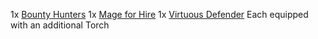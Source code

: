 1x [Bounty Hunters](https://2e.aonprd.com/NPCs.aspx?ID=923)
1x [Mage for Hire](https://2e.aonprd.com/NPCs.aspx?ID=922)
1x [Virtuous Defender](https://2e.aonprd.com/NPCs.aspx?ID=969)
Each equipped with an additional Torch